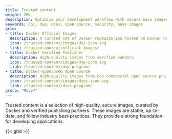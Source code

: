 ```yaml
---
title: Trusted content
weight: 200
description: Optimize your development workflow with secure base images from our selection of trusted content
keywords: doi, dvp, dsos, open source, security, base images
grid:
- title: Docker Official Images
  description: A curated set of Docker repositories hosted on Docker Hub.
  icon: /trusted-content/images/doi-icon.svg
  link: /trusted-content/official-images/
- title: Docker Verified Publisher
  description: High-quality images from verified vendors.
  icon: /trusted-content/images/dvp-icon.svg
  link: /trusted-content/dvp-program/
- title: Docker-Sponsored Open Source
  description: High-quality images from non-commercial open source projects.
  icon: /trusted-content/images/dsos-icon.svg
  link: /trusted-content/dsos-program/
group: "Move?"
---
```


Trusted content is a selection of high-quality, secure images, curated by
Docker and verified publishing partners. These images are stable, up-to-date,
and follow industry best-practices. They provide a strong foundation for
developing applications.

{{< grid >}}
